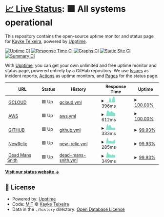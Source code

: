 # [📈 Live Status](https://kayketeixeira.github.io/upptime): <!--live status--> **🟩 All systems operational**

This repository contains the open-source uptime monitor and status page for [Kayke Teixeira](https://www.linkedin.com/in/kayketeixeira/), powered by [Upptime](https://github.com/upptime/upptime).

[![Uptime CI](https://github.com/kayketeixeira/upptime/workflows/Uptime%20CI/badge.svg)](https://github.com/kayketeixeira/upptime/actions?query=workflow%3A%22Uptime+CI%22)
[![Response Time CI](https://github.com/kayketeixeira/upptime/workflows/Response%20Time%20CI/badge.svg)](https://github.com/kayketeixeira/upptime/actions?query=workflow%3A%22Response+Time+CI%22)
[![Graphs CI](https://github.com/kayketeixeira/upptime/workflows/Graphs%20CI/badge.svg)](https://github.com/kayketeixeira/upptime/actions?query=workflow%3A%22Graphs+CI%22)
[![Static Site CI](https://github.com/kayketeixeira/upptime/workflows/Static%20Site%20CI/badge.svg)](https://github.com/kayketeixeira/upptime/actions?query=workflow%3A%22Static+Site+CI%22)
[![Summary CI](https://github.com/kayketeixeira/upptime/workflows/Summary%20CI/badge.svg)](https://github.com/kayketeixeira/upptime/actions?query=workflow%3A%22Summary+CI%22)

With [Upptime](https://upptime.js.org), you can get your own unlimited and free uptime monitor and status page, powered entirely by a GitHub repository. We use [Issues](https://github.com/kayketeixeira/upptime/issues) as incident reports, [Actions](https://github.com/kayketeixeira/upptime/actions) as uptime monitors, and [Pages](https://kayketeixeira.github.io/upptime) for the status page.

<!--start: status pages-->
<!-- This summary is generated by Upptime (https://github.com/upptime/upptime) -->
<!-- Do not edit this manually, your changes will be overwritten -->
<!-- prettier-ignore -->
| URL | Status | History | Response Time | Uptime |
| --- | ------ | ------- | ------------- | ------ |
| <img alt="" src="https://icons.duckduckgo.com/ip3/status.cloud.google.com.ico" height="13"> [GCLOUD](https://status.cloud.google.com) | 🟩 Up | [gcloud.yml](https://github.com/kayketeixeira/upptime/commits/HEAD/history/gcloud.yml) | <details><summary><img alt="Response time graph" src="./graphs/gcloud/response-time-week.png" height="20"> 396ms</summary><br><a href="https://kayketeixeira.github.io/upptime/history/gcloud"><img alt="Response time 149" src="https://img.shields.io/endpoint?url=https%3A%2F%2Fraw.githubusercontent.com%2Fkayketeixeira%2Fupptime%2FHEAD%2Fapi%2Fgcloud%2Fresponse-time.json"></a><br><a href="https://kayketeixeira.github.io/upptime/history/gcloud"><img alt="24-hour response time 66" src="https://img.shields.io/endpoint?url=https%3A%2F%2Fraw.githubusercontent.com%2Fkayketeixeira%2Fupptime%2FHEAD%2Fapi%2Fgcloud%2Fresponse-time-day.json"></a><br><a href="https://kayketeixeira.github.io/upptime/history/gcloud"><img alt="7-day response time 396" src="https://img.shields.io/endpoint?url=https%3A%2F%2Fraw.githubusercontent.com%2Fkayketeixeira%2Fupptime%2FHEAD%2Fapi%2Fgcloud%2Fresponse-time-week.json"></a><br><a href="https://kayketeixeira.github.io/upptime/history/gcloud"><img alt="30-day response time 216" src="https://img.shields.io/endpoint?url=https%3A%2F%2Fraw.githubusercontent.com%2Fkayketeixeira%2Fupptime%2FHEAD%2Fapi%2Fgcloud%2Fresponse-time-month.json"></a><br><a href="https://kayketeixeira.github.io/upptime/history/gcloud"><img alt="1-year response time 149" src="https://img.shields.io/endpoint?url=https%3A%2F%2Fraw.githubusercontent.com%2Fkayketeixeira%2Fupptime%2FHEAD%2Fapi%2Fgcloud%2Fresponse-time-year.json"></a></details> | <details><summary><a href="https://kayketeixeira.github.io/upptime/history/gcloud">100.00%</a></summary><a href="https://kayketeixeira.github.io/upptime/history/gcloud"><img alt="All-time uptime 100.00%" src="https://img.shields.io/endpoint?url=https%3A%2F%2Fraw.githubusercontent.com%2Fkayketeixeira%2Fupptime%2FHEAD%2Fapi%2Fgcloud%2Fuptime.json"></a><br><a href="https://kayketeixeira.github.io/upptime/history/gcloud"><img alt="24-hour uptime 100.00%" src="https://img.shields.io/endpoint?url=https%3A%2F%2Fraw.githubusercontent.com%2Fkayketeixeira%2Fupptime%2FHEAD%2Fapi%2Fgcloud%2Fuptime-day.json"></a><br><a href="https://kayketeixeira.github.io/upptime/history/gcloud"><img alt="7-day uptime 100.00%" src="https://img.shields.io/endpoint?url=https%3A%2F%2Fraw.githubusercontent.com%2Fkayketeixeira%2Fupptime%2FHEAD%2Fapi%2Fgcloud%2Fuptime-week.json"></a><br><a href="https://kayketeixeira.github.io/upptime/history/gcloud"><img alt="30-day uptime 100.00%" src="https://img.shields.io/endpoint?url=https%3A%2F%2Fraw.githubusercontent.com%2Fkayketeixeira%2Fupptime%2FHEAD%2Fapi%2Fgcloud%2Fuptime-month.json"></a><br><a href="https://kayketeixeira.github.io/upptime/history/gcloud"><img alt="1-year uptime 100.00%" src="https://img.shields.io/endpoint?url=https%3A%2F%2Fraw.githubusercontent.com%2Fkayketeixeira%2Fupptime%2FHEAD%2Fapi%2Fgcloud%2Fuptime-year.json"></a></details>
| <img alt="" src="https://icons.duckduckgo.com/ip3/status.aws.amazon.com.ico" height="13"> [AWS](https://status.aws.amazon.com) | 🟩 Up | [aws.yml](https://github.com/kayketeixeira/upptime/commits/HEAD/history/aws.yml) | <details><summary><img alt="Response time graph" src="./graphs/aws/response-time-week.png" height="20"> 612ms</summary><br><a href="https://kayketeixeira.github.io/upptime/history/aws"><img alt="Response time 733" src="https://img.shields.io/endpoint?url=https%3A%2F%2Fraw.githubusercontent.com%2Fkayketeixeira%2Fupptime%2FHEAD%2Fapi%2Faws%2Fresponse-time.json"></a><br><a href="https://kayketeixeira.github.io/upptime/history/aws"><img alt="24-hour response time 394" src="https://img.shields.io/endpoint?url=https%3A%2F%2Fraw.githubusercontent.com%2Fkayketeixeira%2Fupptime%2FHEAD%2Fapi%2Faws%2Fresponse-time-day.json"></a><br><a href="https://kayketeixeira.github.io/upptime/history/aws"><img alt="7-day response time 612" src="https://img.shields.io/endpoint?url=https%3A%2F%2Fraw.githubusercontent.com%2Fkayketeixeira%2Fupptime%2FHEAD%2Fapi%2Faws%2Fresponse-time-week.json"></a><br><a href="https://kayketeixeira.github.io/upptime/history/aws"><img alt="30-day response time 698" src="https://img.shields.io/endpoint?url=https%3A%2F%2Fraw.githubusercontent.com%2Fkayketeixeira%2Fupptime%2FHEAD%2Fapi%2Faws%2Fresponse-time-month.json"></a><br><a href="https://kayketeixeira.github.io/upptime/history/aws"><img alt="1-year response time 733" src="https://img.shields.io/endpoint?url=https%3A%2F%2Fraw.githubusercontent.com%2Fkayketeixeira%2Fupptime%2FHEAD%2Fapi%2Faws%2Fresponse-time-year.json"></a></details> | <details><summary><a href="https://kayketeixeira.github.io/upptime/history/aws">100.00%</a></summary><a href="https://kayketeixeira.github.io/upptime/history/aws"><img alt="All-time uptime 100.00%" src="https://img.shields.io/endpoint?url=https%3A%2F%2Fraw.githubusercontent.com%2Fkayketeixeira%2Fupptime%2FHEAD%2Fapi%2Faws%2Fuptime.json"></a><br><a href="https://kayketeixeira.github.io/upptime/history/aws"><img alt="24-hour uptime 100.00%" src="https://img.shields.io/endpoint?url=https%3A%2F%2Fraw.githubusercontent.com%2Fkayketeixeira%2Fupptime%2FHEAD%2Fapi%2Faws%2Fuptime-day.json"></a><br><a href="https://kayketeixeira.github.io/upptime/history/aws"><img alt="7-day uptime 100.00%" src="https://img.shields.io/endpoint?url=https%3A%2F%2Fraw.githubusercontent.com%2Fkayketeixeira%2Fupptime%2FHEAD%2Fapi%2Faws%2Fuptime-week.json"></a><br><a href="https://kayketeixeira.github.io/upptime/history/aws"><img alt="30-day uptime 100.00%" src="https://img.shields.io/endpoint?url=https%3A%2F%2Fraw.githubusercontent.com%2Fkayketeixeira%2Fupptime%2FHEAD%2Fapi%2Faws%2Fuptime-month.json"></a><br><a href="https://kayketeixeira.github.io/upptime/history/aws"><img alt="1-year uptime 100.00%" src="https://img.shields.io/endpoint?url=https%3A%2F%2Fraw.githubusercontent.com%2Fkayketeixeira%2Fupptime%2FHEAD%2Fapi%2Faws%2Fuptime-year.json"></a></details>
| <img alt="" src="https://icons.duckduckgo.com/ip3/www.githubstatus.com.ico" height="13"> [GITHUB](https://www.githubstatus.com) | 🟩 Up | [github.yml](https://github.com/kayketeixeira/upptime/commits/HEAD/history/github.yml) | <details><summary><img alt="Response time graph" src="./graphs/github/response-time-week.png" height="20"> 333ms</summary><br><a href="https://kayketeixeira.github.io/upptime/history/github"><img alt="Response time 286" src="https://img.shields.io/endpoint?url=https%3A%2F%2Fraw.githubusercontent.com%2Fkayketeixeira%2Fupptime%2FHEAD%2Fapi%2Fgithub%2Fresponse-time.json"></a><br><a href="https://kayketeixeira.github.io/upptime/history/github"><img alt="24-hour response time 318" src="https://img.shields.io/endpoint?url=https%3A%2F%2Fraw.githubusercontent.com%2Fkayketeixeira%2Fupptime%2FHEAD%2Fapi%2Fgithub%2Fresponse-time-day.json"></a><br><a href="https://kayketeixeira.github.io/upptime/history/github"><img alt="7-day response time 333" src="https://img.shields.io/endpoint?url=https%3A%2F%2Fraw.githubusercontent.com%2Fkayketeixeira%2Fupptime%2FHEAD%2Fapi%2Fgithub%2Fresponse-time-week.json"></a><br><a href="https://kayketeixeira.github.io/upptime/history/github"><img alt="30-day response time 306" src="https://img.shields.io/endpoint?url=https%3A%2F%2Fraw.githubusercontent.com%2Fkayketeixeira%2Fupptime%2FHEAD%2Fapi%2Fgithub%2Fresponse-time-month.json"></a><br><a href="https://kayketeixeira.github.io/upptime/history/github"><img alt="1-year response time 286" src="https://img.shields.io/endpoint?url=https%3A%2F%2Fraw.githubusercontent.com%2Fkayketeixeira%2Fupptime%2FHEAD%2Fapi%2Fgithub%2Fresponse-time-year.json"></a></details> | <details><summary><a href="https://kayketeixeira.github.io/upptime/history/github">99.93%</a></summary><a href="https://kayketeixeira.github.io/upptime/history/github"><img alt="All-time uptime 99.97%" src="https://img.shields.io/endpoint?url=https%3A%2F%2Fraw.githubusercontent.com%2Fkayketeixeira%2Fupptime%2FHEAD%2Fapi%2Fgithub%2Fuptime.json"></a><br><a href="https://kayketeixeira.github.io/upptime/history/github"><img alt="24-hour uptime 99.51%" src="https://img.shields.io/endpoint?url=https%3A%2F%2Fraw.githubusercontent.com%2Fkayketeixeira%2Fupptime%2FHEAD%2Fapi%2Fgithub%2Fuptime-day.json"></a><br><a href="https://kayketeixeira.github.io/upptime/history/github"><img alt="7-day uptime 99.93%" src="https://img.shields.io/endpoint?url=https%3A%2F%2Fraw.githubusercontent.com%2Fkayketeixeira%2Fupptime%2FHEAD%2Fapi%2Fgithub%2Fuptime-week.json"></a><br><a href="https://kayketeixeira.github.io/upptime/history/github"><img alt="30-day uptime 99.94%" src="https://img.shields.io/endpoint?url=https%3A%2F%2Fraw.githubusercontent.com%2Fkayketeixeira%2Fupptime%2FHEAD%2Fapi%2Fgithub%2Fuptime-month.json"></a><br><a href="https://kayketeixeira.github.io/upptime/history/github"><img alt="1-year uptime 99.97%" src="https://img.shields.io/endpoint?url=https%3A%2F%2Fraw.githubusercontent.com%2Fkayketeixeira%2Fupptime%2FHEAD%2Fapi%2Fgithub%2Fuptime-year.json"></a></details>
| <img alt="" src="https://icons.duckduckgo.com/ip3/status.newrelic.com.ico" height="13"> [NewRelic](https://status.newrelic.com) | 🟩 Up | [new-relic.yml](https://github.com/kayketeixeira/upptime/commits/HEAD/history/new-relic.yml) | <details><summary><img alt="Response time graph" src="./graphs/new-relic/response-time-week.png" height="20"> 285ms</summary><br><a href="https://kayketeixeira.github.io/upptime/history/new-relic"><img alt="Response time 305" src="https://img.shields.io/endpoint?url=https%3A%2F%2Fraw.githubusercontent.com%2Fkayketeixeira%2Fupptime%2FHEAD%2Fapi%2Fnew-relic%2Fresponse-time.json"></a><br><a href="https://kayketeixeira.github.io/upptime/history/new-relic"><img alt="24-hour response time 400" src="https://img.shields.io/endpoint?url=https%3A%2F%2Fraw.githubusercontent.com%2Fkayketeixeira%2Fupptime%2FHEAD%2Fapi%2Fnew-relic%2Fresponse-time-day.json"></a><br><a href="https://kayketeixeira.github.io/upptime/history/new-relic"><img alt="7-day response time 285" src="https://img.shields.io/endpoint?url=https%3A%2F%2Fraw.githubusercontent.com%2Fkayketeixeira%2Fupptime%2FHEAD%2Fapi%2Fnew-relic%2Fresponse-time-week.json"></a><br><a href="https://kayketeixeira.github.io/upptime/history/new-relic"><img alt="30-day response time 314" src="https://img.shields.io/endpoint?url=https%3A%2F%2Fraw.githubusercontent.com%2Fkayketeixeira%2Fupptime%2FHEAD%2Fapi%2Fnew-relic%2Fresponse-time-month.json"></a><br><a href="https://kayketeixeira.github.io/upptime/history/new-relic"><img alt="1-year response time 305" src="https://img.shields.io/endpoint?url=https%3A%2F%2Fraw.githubusercontent.com%2Fkayketeixeira%2Fupptime%2FHEAD%2Fapi%2Fnew-relic%2Fresponse-time-year.json"></a></details> | <details><summary><a href="https://kayketeixeira.github.io/upptime/history/new-relic">99.93%</a></summary><a href="https://kayketeixeira.github.io/upptime/history/new-relic"><img alt="All-time uptime 99.97%" src="https://img.shields.io/endpoint?url=https%3A%2F%2Fraw.githubusercontent.com%2Fkayketeixeira%2Fupptime%2FHEAD%2Fapi%2Fnew-relic%2Fuptime.json"></a><br><a href="https://kayketeixeira.github.io/upptime/history/new-relic"><img alt="24-hour uptime 99.51%" src="https://img.shields.io/endpoint?url=https%3A%2F%2Fraw.githubusercontent.com%2Fkayketeixeira%2Fupptime%2FHEAD%2Fapi%2Fnew-relic%2Fuptime-day.json"></a><br><a href="https://kayketeixeira.github.io/upptime/history/new-relic"><img alt="7-day uptime 99.93%" src="https://img.shields.io/endpoint?url=https%3A%2F%2Fraw.githubusercontent.com%2Fkayketeixeira%2Fupptime%2FHEAD%2Fapi%2Fnew-relic%2Fuptime-week.json"></a><br><a href="https://kayketeixeira.github.io/upptime/history/new-relic"><img alt="30-day uptime 99.94%" src="https://img.shields.io/endpoint?url=https%3A%2F%2Fraw.githubusercontent.com%2Fkayketeixeira%2Fupptime%2FHEAD%2Fapi%2Fnew-relic%2Fuptime-month.json"></a><br><a href="https://kayketeixeira.github.io/upptime/history/new-relic"><img alt="1-year uptime 99.97%" src="https://img.shields.io/endpoint?url=https%3A%2F%2Fraw.githubusercontent.com%2Fkayketeixeira%2Fupptime%2FHEAD%2Fapi%2Fnew-relic%2Fuptime-year.json"></a></details>
| <img alt="" src="https://icons.duckduckgo.com/ip3/status.deadmanssnitch.com.ico" height="13"> [Dead Mans Snith](https://status.deadmanssnitch.com) | 🟩 Up | [dead-mans-snith.yml](https://github.com/kayketeixeira/upptime/commits/HEAD/history/dead-mans-snith.yml) | <details><summary><img alt="Response time graph" src="./graphs/dead-mans-snith/response-time-week.png" height="20"> 349ms</summary><br><a href="https://kayketeixeira.github.io/upptime/history/dead-mans-snith"><img alt="Response time 779" src="https://img.shields.io/endpoint?url=https%3A%2F%2Fraw.githubusercontent.com%2Fkayketeixeira%2Fupptime%2FHEAD%2Fapi%2Fdead-mans-snith%2Fresponse-time.json"></a><br><a href="https://kayketeixeira.github.io/upptime/history/dead-mans-snith"><img alt="24-hour response time 456" src="https://img.shields.io/endpoint?url=https%3A%2F%2Fraw.githubusercontent.com%2Fkayketeixeira%2Fupptime%2FHEAD%2Fapi%2Fdead-mans-snith%2Fresponse-time-day.json"></a><br><a href="https://kayketeixeira.github.io/upptime/history/dead-mans-snith"><img alt="7-day response time 349" src="https://img.shields.io/endpoint?url=https%3A%2F%2Fraw.githubusercontent.com%2Fkayketeixeira%2Fupptime%2FHEAD%2Fapi%2Fdead-mans-snith%2Fresponse-time-week.json"></a><br><a href="https://kayketeixeira.github.io/upptime/history/dead-mans-snith"><img alt="30-day response time 1569" src="https://img.shields.io/endpoint?url=https%3A%2F%2Fraw.githubusercontent.com%2Fkayketeixeira%2Fupptime%2FHEAD%2Fapi%2Fdead-mans-snith%2Fresponse-time-month.json"></a><br><a href="https://kayketeixeira.github.io/upptime/history/dead-mans-snith"><img alt="1-year response time 779" src="https://img.shields.io/endpoint?url=https%3A%2F%2Fraw.githubusercontent.com%2Fkayketeixeira%2Fupptime%2FHEAD%2Fapi%2Fdead-mans-snith%2Fresponse-time-year.json"></a></details> | <details><summary><a href="https://kayketeixeira.github.io/upptime/history/dead-mans-snith">99.93%</a></summary><a href="https://kayketeixeira.github.io/upptime/history/dead-mans-snith"><img alt="All-time uptime 99.97%" src="https://img.shields.io/endpoint?url=https%3A%2F%2Fraw.githubusercontent.com%2Fkayketeixeira%2Fupptime%2FHEAD%2Fapi%2Fdead-mans-snith%2Fuptime.json"></a><br><a href="https://kayketeixeira.github.io/upptime/history/dead-mans-snith"><img alt="24-hour uptime 99.50%" src="https://img.shields.io/endpoint?url=https%3A%2F%2Fraw.githubusercontent.com%2Fkayketeixeira%2Fupptime%2FHEAD%2Fapi%2Fdead-mans-snith%2Fuptime-day.json"></a><br><a href="https://kayketeixeira.github.io/upptime/history/dead-mans-snith"><img alt="7-day uptime 99.93%" src="https://img.shields.io/endpoint?url=https%3A%2F%2Fraw.githubusercontent.com%2Fkayketeixeira%2Fupptime%2FHEAD%2Fapi%2Fdead-mans-snith%2Fuptime-week.json"></a><br><a href="https://kayketeixeira.github.io/upptime/history/dead-mans-snith"><img alt="30-day uptime 99.94%" src="https://img.shields.io/endpoint?url=https%3A%2F%2Fraw.githubusercontent.com%2Fkayketeixeira%2Fupptime%2FHEAD%2Fapi%2Fdead-mans-snith%2Fuptime-month.json"></a><br><a href="https://kayketeixeira.github.io/upptime/history/dead-mans-snith"><img alt="1-year uptime 99.97%" src="https://img.shields.io/endpoint?url=https%3A%2F%2Fraw.githubusercontent.com%2Fkayketeixeira%2Fupptime%2FHEAD%2Fapi%2Fdead-mans-snith%2Fuptime-year.json"></a></details>

<!--end: status pages-->

[**Visit our status website →**](https://kayketeixeira.github.io/upptime)

## 📄 License

- Powered by: [Upptime](https://github.com/upptime/upptime)
- Code: [MIT](./LICENSE) © [Kayke Teixeira](https://www.linkedin.com/in/kayketeixeira/)
- Data in the `./history` directory: [Open Database License](https://opendatacommons.org/licenses/odbl/1-0/)
